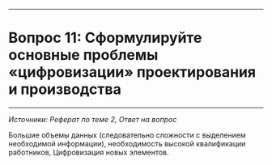 ___
# Вопрос 11: Сформулируйте основные проблемы «цифровизации» проектирования и производства
___
*Источники: Реферат по теме 2, Ответ на вопрос*

Большие объемы данных (следовательно сложности с выделением необходимой информации), необходимость высокой квалификации работников, Цифровизация новых элементов.
